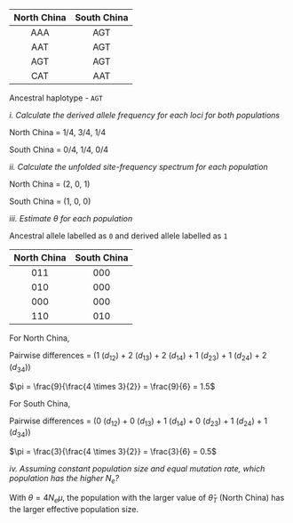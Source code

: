 | North China | South China |
| :---:| :---: |
|  AAA | AGT |
|  AAT | AGT |
|  AGT | AGT |
|  CAT | AAT |


Ancestral haplotype - `AGT`

*i. Calculate the derived allele frequency for each loci for both populations*

North China = 1/4, 3/4, 1/4

South China = 0/4, 1/4, 0/4

*ii. Calculate the unfolded site-frequency spectrum for each population*

North China = (2, 0, 1)

South China = (1, 0, 0)

*iii. Estimate $\theta$ for each population*

Ancestral allele labelled as `0` and derived allele labelled as `1`

| North China | South China |
| :--------: | :---------: |
| 011 | 000 |
| 010 | 000 |
| 000 | 000 |
| 110 | 010 |


For North China,

Pairwise differences = (1 ($d_{12}$) + 2 ($d_{13}$) + 2 ($d_{14}$) + 1 ($d_{23}$) + 1 ($d_{24}$) + 2 ($d_{34}$))

$\pi = \frac{9}{\frac{4 \times 3}{2}} = \frac{9}{6} = 1.5$


For South China,

Pairwise differences = (0 ($d_{12}$) + 0 ($d_{13}$) + 1 ($d_{14}$) + 0 ($d_{23}$) + 1 ($d_{24}$) + 1 ($d_{34}$))


$\pi = \frac{3}{\frac{4 \times 3}{2}} = \frac{3}{6} = 0.5$

*iv. Assuming constant population size and equal mutation rate, which population has the higher $N_{e}$?*

With $\theta = 4N_{e}\mu$, the population with the larger value of $\hat{\theta}_{T}$ (North China) has the larger effective population size.